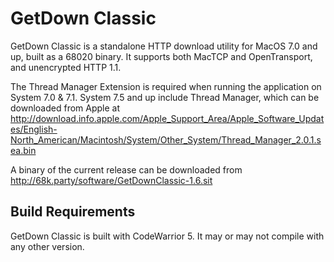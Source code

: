 # GetDown Classic
GetDown Classic is a standalone HTTP download utility for MacOS 7.0 and up, built as a 68020 binary. It supports both MacTCP and OpenTransport, and unencrypted HTTP 1.1.

The Thread Manager Extension is required when running the application on System 7.0 & 7.1. System 7.5 and up include Thread Manager, which can be downloaded from Apple at http://download.info.apple.com/Apple_Support_Area/Apple_Software_Updates/English-North_American/Macintosh/System/Other_System/Thread_Manager_2.0.1.sea.bin

A binary of the current release can be downloaded from http://68k.party/software/GetDownClassic-1.6.sit

## Build Requirements

GetDown Classic is built with CodeWarrior 5. It may or may not compile with any other version. 
